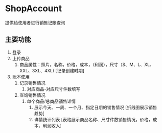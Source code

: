 # ShopAccount

提供给使用者进行销售记账查询

## 主要功能

1. 登录
2. 上传商品
   1. 商品属性：照片，名称，价格，成本，（利润），尺寸（S、M、L、XL、XXL、3XL、4XL) [记录创建时期]
3. 账本使用
   1. 记录销售情况
      1. 对应商品-对应尺寸件数填写
   2. 查询销售情况
      1. 单个商品/总商品销售详情
         1. 展示今天、一周、一个月、指定日期的销售情况 [折线图展示销售趋势]
         2. 详情统计列表 [表格展示商品名称、尺寸件数销售情况，价格，成本，利润收入]
